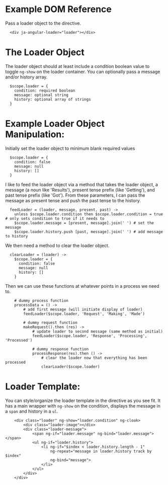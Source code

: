 # Example DOM Reference
Pass a loader object to the directive.

```
  <div ja-angular-loader="loader"></div>
```

# The Loader Object
The loader object should at least include a condition boolean value to toggle `ng-show` on the loader container. You can optionally pass a message and/or history array.

```
  $scope.loader = {
    condition: required boolean
    message: optional string
    history: optional array of strings
  }
```

# Example Loader Object Manipulation:
Initially set the loader object to minimum blank required values

```
  $scope.loader = {
    condition: false
    message: null
    history: []
  }
```

I like to feed the loader object via a method that takes the loader object, a message (a noun like 'Results'), present tense prefix (like 'Getting'), and past tense prefix (like 'Got'). From these parameters, I can pass the message as present tense and push the past tense to the history.

```
  feedLoader = (loader, message, present, past) ->
    unless $scope.loader.condition then $scope.loader.condition = true # only sets condition to true if it needs to
    $scope.loader.message = [present, message].join(' ') # set the message
    $scope.loader.history.push [past, message].join(' ') # add message to history
```

We then need a method to clear the loader object.

```
  clearLoader = (loader) ->
    $scope.loader = {
      condition: false
      message: null
      history: []
    }
```

Then we can use these functions at whatever points in a process we need to.

```
    # dummy process function
    processData = () ->
        # add first message (will initiate display of loader)
        feedLoader($scope.loader, 'Request', 'Making', 'Made')

        # dummy request function
        makeRequest().then (res) ->
            # update loader to second message (same method as initial)
            feedLoader($scope.loader, 'Response', 'Processing', 'Processed')
    
            # dummy response function
            processResponse(res).then () ->
                # clear the loader now that everything has been processed
                clearLoader($scope.loader) 
```

# Loader Template:

You can style/organize the loader template in the directive as you see fit. It has a main wrapper with `ng-show` on the condition, displays the message in a `span` and history in a `ul`.

```
    <div class="loader" ng-show="loader.condition" ng-cloak>
        <div class="loader-image"></div>
        <div class="loader-message">
            <span ng-if="loader.message" ng-bind="loader.message"></span>
            <ul ng-if="loader.history">
                <li ng-if="$index < loader.history.length - 1" 
                    ng-repeat="message in loader.history track by $index" 
                    ng-bind="message">
                </li>
            </ul>
        </div>
    </div>
```